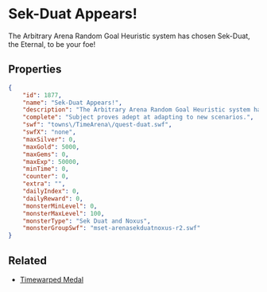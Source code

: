 # Sek-Duat Appears!

The Arbitrary Arena Random Goal Heuristic system has chosen Sek-Duat, the Eternal, to be your foe!

## Properties

```json
{
    "id": 1877,
    "name": "Sek-Duat Appears!",
    "description": "The Arbitrary Arena Random Goal Heuristic system has chosen Sek-Duat, the Eternal, to be your foe!",
    "complete": "Subject proves adept at adapting to new scenarios.",
    "swf": "towns\/TimeArena\/quest-duat.swf",
    "swfX": "none",
    "maxSilver": 0,
    "maxGold": 5000,
    "maxGems": 0,
    "maxExp": 50000,
    "minTime": 0,
    "counter": 0,
    "extra": "",
    "dailyIndex": 0,
    "dailyReward": 0,
    "monsterMinLevel": 0,
    "monsterMaxLevel": 100,
    "monsterType": "Sek Duat and Noxus",
    "monsterGroupSwf": "mset-arenasekduatnoxus-r2.swf"
}
```

## Related

- [Timewarped Medal](../items/18514-timewarped-medal.md)

